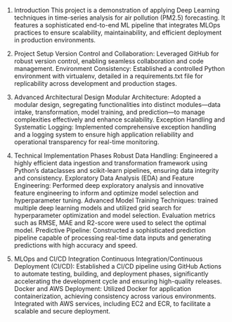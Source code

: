 1. Introduction
    This project is a demonstration of applying Deep Learning techniques in time-series analysis for air  pollution (PM2.5) forecasting. It features a sophisticated end-to-end ML pipeline that integrates MLOps practices to ensure scalability, maintainability, and efficient deployment in production environments.

2. Project Setup
    Version Control and Collaboration: Leveraged GitHub for robust version control, enabling seamless collaboration and code management.
    Environment Consistency: Established a controlled Python environment with virtualenv, detailed in a requirements.txt file for replicability across development and production stages.

3. Advanced Architectural Design
    Modular Architecture: Adopted a modular design, segregating functionalities into distinct modules—data intake, transformation, model training, and prediction—to manage complexities effectively and enhance scalability.
    Exception Handling and Systematic Logging: Implemented comprehensive exception handling and a logging system to ensure high application reliability and operational transparency for real-time monitoring.

4. Technical Implementation Phases
    Robust Data Handling: Engineered a highly efficient data ingestion and transformation framework using Python’s dataclasses and scikit-learn pipelines, ensuring data integrity and consistency.
    Exploratory Data Analysis (EDA) and Feature Engineering: Performed deep exploratory analysis and innovative feature engineering to inform and optimize model selection and hyperparameter tuning.
    Advanced Model Training Techniques: trained multiple deep learning models and utilized grid search for hyperparameter optimization and model selection. Evaluation metrics such as RMSE, MAE and R2-score were used to select the optimal model.
    Predictive Pipeline: Constructed a sophisticated prediction pipeline capable of processing real-time data inputs and generating predictions with high accuracy and speed.

5. MLOps and CI/CD Integration
    Continuous Integration/Continuous Deployment (CI/CD): Established a CI/CD pipeline using GitHub Actions to automate testing, building, and deployment phases, significantly accelerating the development cycle and ensuring high-quality releases.
    Docker and AWS Deployment: Utilized Docker for application containerization, achieving consistency across various environments. Integrated with AWS services, including EC2 and ECR, to facilitate a scalable and secure deployment.